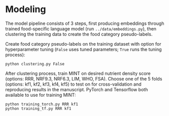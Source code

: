 # Modeling

The model pipeline consists of 3 steps, first producing embeddings through trained food-specific language model (run `../data/embeddings.py`), then clustering the training data to create the food category pseudo-labels. 

Create food category pseudo-labels on the training dataset with option for hyperparameter tuning (`False` uses tuned parameters; `True` runs the tuning process):
```
python clustering.py False
```

After clustering process, train MINT on desired nutrient density score (options: RRR, NRF9.3, NRF6.3, LIM, WHO, FSA). Choose one of the 5 folds (options: kf1, kf2, kf3, kf4, kf5) to test on for cross-validation and reproducing results in the manuscript. PyTorch and Tensorflow both available to use for training MINT:
```
python training_torch.py RRR kf1
python training_tf.py RRR kf1
```

<!-- Confidence interval and error analysis for checking the robustness of MINT predictions are included in this [notebook](https://gist.github.com/alexdseo/27babc1fc313d412630bf07b54b64c2f). -->

